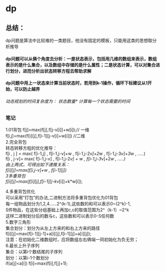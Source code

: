 # dp
## 总结：
dp问题是算法中比较难的一类题目，他没有固定的模板，只能用这类的思想取分析推导  
#### dp问题可以从俩个角度去分析：一是状态表示，包括用几维的数组来表示，数组表示的是什么集合，以及数组中存储的是什么属性；二是状态计算，可以对集合进行划分，进而分析出状态转移方程去帮助求解  
#### dp问题中用上一状态来计算当前状态时，若用到k-1操作，循环下标建议从1开始，可以防止越界  
######  动态规划的时间复杂度为： 状态数量* 计算每一个状态需要的时间
### 笔记
1.01背包
f[j]=max(f[j],f[j-v[i]]+w[i]);// 一维   
f[i,j]=max(f[i][j],f[i-1][j-v[i]+w[i]])  //二维   
2.完全背包  
转态转移方程的优化推导：  
f[i , j ] = max( f[i-1,j] , f[i-1,j-v]+w ,  f[i-1,j-2*v]+2*w , f[i-1,j-3*v]+3*w , .....)  
f[i , j-v]= max(            f[i-1,j-v]   ,  f[i-1,j-2*v] + w , f[i-1,j-3*v]+2*w , .....)  
由上两式，可得出如下递推关系：   
                        f[i][j]=max(f[i,j-v]+w , f[i-1][j])  
3多重背包  
f[i][j]=max(f[i][j],f[i-1][j-k*v[i]]+k*w[i]);  

4.多重背包优化  
可以采用”打包”的办法,二进制方法将多重背包优化为01背包  
每一组物品划分为1,2,4……2^(k-1),这些数的和可以表示0~(2^k)-1,  
S件物品，在这些分组基础上再加c,c的取值范围为2^（k-1）~2^k  
这样二进制划分后的数与c，这些数和可以表示0-S任何数  
5.数字三角形  
集合划分：划分为从左上方来的和右上方来的路径  
f[i][j]=max(f[i-1][j-1]+a[i][j],f[i-1][j]+a[i][j]);  
注意：在初始化二维数组时，应将数组左右俩端一同初始化为负无穷；  
6.最长上升子序列  
集合：以第i个数结尾的子序列  
划分：以第i-1个数划分  
if(a[j]<a[i]) f[i]=max(f[i],f[j]+1);  



